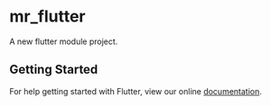 # mr_flutter

A new flutter module project.

## Getting Started

For help getting started with Flutter, view our online
[documentation](https://flutter.io/).
